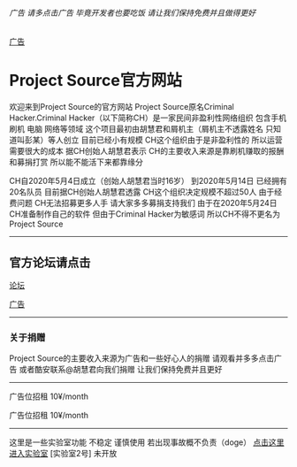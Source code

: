 ###### 广告 请多点击广告 毕竟开发者也要吃饭 请让我们保持免费并且做得更好

[广告](https://img.wenhairu.com/image/fhxkN)

# Project Source官方网站

欢迎来到Project Source的官方网站 Project Source原名Criminal Hacker.Criminal Hacker（以下简称CH）是一家民间非盈利性网络组织 包含手机刷机 电脑 网络等领域 这个项目最初由胡慧君和屑机主（屑机主不透露姓名 只知道叫彭某）等人创立 目前已经小有规模 CH这个组织由于是非盈利性的 所以运营需要很大的成本 据CH创始人胡慧君表示 CH的主要收入来源是靠刷机赚取的报酬和募捐打赏 所以能不能活下来都靠缘分

CH自2020年5月4日成立（创始人胡慧君当时16岁） 到2020年5月14日 已经拥有20名队员 目前据CH创始人胡慧君透露 CH这个组织决定规模不超过50人 由于经费问题 CH无法招募更多人手 请大家多多募捐支持我们 由于在2020年5月24日 CH准备制作自己的软件 但由于Criminal Hacker为敏感词 所以CH不得不更名为Project Source
*****

## 官方论坛请点击
[论坛](https://bootloaderank.gitee.io/dead-second/Login.htm)

[广告](https://img.wenhairu.com/image/fhxkN)

*****

### 关于捐赠

Project Source的主要收入来源为广告和一些好心人的捐赠 请观看并多多点击广告 或者酷安联系@胡慧君向我们捐赠 让我们保持免费并且更好

*****

广告位招租 10¥/month

广告位招租 10¥/month

*****
这里是一些实验室功能 不稳定 谨慎使用 若出现事故概不负责（doge）
[点击这里进入实验室](https://www.apple.com.cn/shop/buy-iphone/iphone-11)
[实验室2号] 未开放
